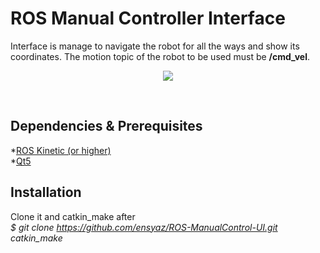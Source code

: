 # ROS Manual Controller Interface
Interface is manage to navigate the robot for all the ways and show its coordinates. The motion topic of the robot to be used must be **/cmd_vel**.
<p align="center">
  <img src="https://user-images.githubusercontent.com/45393463/132233925-195fac21-d76e-441f-bf45-3d30bfbdde46.png" />
</p> <br/>

## Dependencies & Prerequisites
*[ROS Kinetic (or higher)](http://wiki.ros.org/ROS/Installation)\
*[Qt5](https://www.qt.io/download)
## Installation
Clone it and catkin_make after\
_$ git clone https://github.com/ensyaz/ROS-ManualControl-UI.git_ <br/>
_catkin_make_


